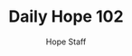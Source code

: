---
image: /assets/img/daily-hope-default-artwork.png
title: Daily Hope 102
number: 102
categories:
  - Daily Hope
author: Hope Staff
notes: Daily Hope 102
embed: >-
  <iframe style="border-radius:12px" src="https://open.spotify.com/embed/episode/3GjVWOotbyj2FTASIsBKl9?utm_source=generator" width="100%" height="152" frameBorder="0" allowfullscreen="" allow="autoplay; clipboard-write; encrypted-media; fullscreen; picture-in-picture" loading="lazy"></iframe>
---